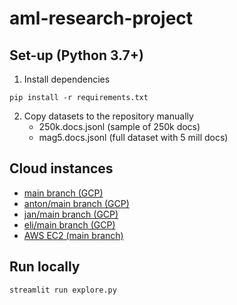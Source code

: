 # aml-research-project


## Set-up (Python 3.7+)
1. Install dependencies
```
pip install -r requirements.txt
```
2. Copy datasets to the repository manually
   - 250k.docs.jsonl (sample of 250k docs)
   - mag5.docs.jsonl (full dataset with 5 mill docs)

## Cloud instances
- [main branch (GCP)](http://34.123.178.135/)
- [anton/main branch (GCP)](http://35.184.151.238/)
- [jan/main branch (GCP)](http://35.188.114.198/)
- [eli/main branch (GCP)](http://35.184.94.57/)
- [AWS EC2 (main branch)](http://54.227.37.124:8501/)

## Run locally
```
streamlit run explore.py
```
